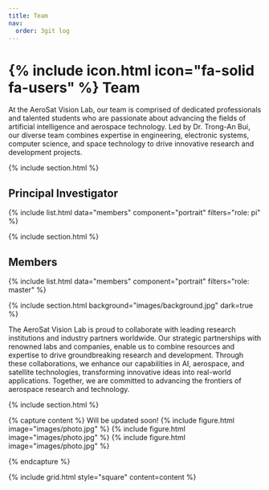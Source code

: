 ```yaml
---
title: Team
nav:
  order: 3git log
---
```


# {% include icon.html icon="fa-solid fa-users" %} Team

At the AeroSat Vision Lab, our team is comprised of dedicated professionals and talented students who are passionate about advancing the fields of artificial intelligence and aerospace technology. Led by Dr. Trong-An Bui, our diverse team combines expertise in engineering, electronic systems, computer science, and space technology to drive innovative research and development projects.

{% include section.html %}

## Principal Investigator
{% include list.html data="members" component="portrait" filters="role: pi" %}

{% include section.html %}

## Members
<div class="team-container">
  {% include list.html data="members" component="portrait" filters="role: master" %}
</div>

{% include section.html background="images/background.jpg" dark=true %}

The AeroSat Vision Lab is proud to collaborate with leading research institutions and industry partners worldwide. Our strategic partnerships with renowned labs and companies, enable us to combine resources and expertise to drive groundbreaking research and development. Through these collaborations, we enhance our capabilities in AI, aerospace, and satellite technologies, transforming innovative ideas into real-world applications. Together, we are committed to advancing the frontiers of aerospace research and technology.

{% include section.html %}

{% capture content %}
Will be updated soon!
{% include figure.html image="images/photo.jpg" %}
{% include figure.html image="images/photo.jpg" %}
{% include figure.html image="images/photo.jpg" %}

{% endcapture %}

{% include grid.html style="square" content=content %}